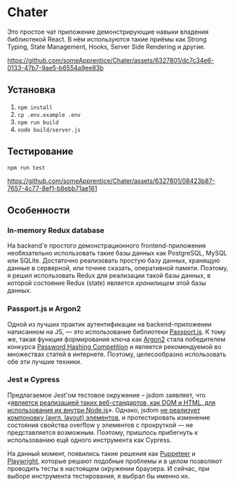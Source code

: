 # Chater

Это простое чат приложение демонстрирующие навыки владения библиотекой React. В нём используются такие приёмы как Strong Typing, State Management, Hooks, Server Side Rendering и другие.

https://github.com/someApprentice/Chater/assets/6327801/dc7c34e6-0133-47b7-9ae5-b6554a9ee83b

## Установка

1.  `npm install`
2.  `cp .env.example .env`
3.  `npm run build`
4.  `node build/server.js`

## Тестирование

`npm run test`

https://github.com/someApprentice/Chater/assets/6327801/08423b87-7657-4c77-8ef1-b8ebb71ae161

## Особенности

### In-memory Redux database

На backend'е простого демонстрационного frontend-приложения необязательно использовать такие базы данных как PostgreSQL, MySQL или SQLite. Достаточно реализовать простую базу данных, хранящую данные в серверной, или точнее сказать, оперативной памяти. Поэтому, я решил использовать Redux для реализации такой базы данных, в которой состояние Redux (state) является *хранилищем* этой базы данных.

### Passport.js и Argon2

Одной из лучших практик аутентификации на backend-приложении написанном на JS, — это использование библиотеки [Passport.js](https://www.passportjs.org/). К тому же, такая функция формирования ключа как [Argon2](https://en.wikipedia.org/wiki/Argon2) стала победителем конкурса [Password Hashing Competition](https://www.password-hashing.net/) и является рекомендуемой во множествах статей в интернете. Поэтому, целесообразно использовать обе эти лучшие техники.

### Jest и Cypress

Предлагаемое Jest'ом тестовое окружение – jsdom заявляет, что «[является реализацией таких  веб-стандартов, как DOM и HTML, для использования их внутри Node.js](https://github.com/jsdom/jsdom)». Однако, jsdom [не реализует  компоновку  (англ. layout) элементов](https://github.com/jsdom/jsdom#unimplemented-parts-of-the-web-platform), и протестировать изменение состояния свойства overflow у элементов с прокруткой — не представляется возможным. Поэтому, пришлось прибегнуть к использованию ещё одного инструмента как Cypress.

На данный момент, появились такие решения как [Puppeteer](https://pptr.dev/) и [Playwright](https://playwright.dev/), которые решают подобные проблемы и в целом позволяют проводить тесты в настоящем окружении браузера. И сейчас, при выборе инструмента тестирования, я выбрал бы именно их.
